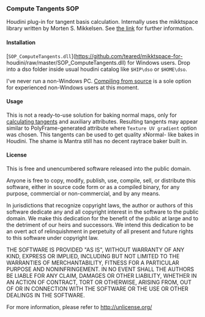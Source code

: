 ### Compute Tangents SOP

Houdini plug-in for tangent basis calculation. Internally uses the mikktspace
library written by Morten S. Mikkelsen. See
[the link](http://wiki.blender.org/index.php/Dev:Shading/Tangent_Space_Normal_Maps)
for further information.

#### Installation

[`SOP_ComputeTangents.dll`](https://github.com/teared/mikktspace-for-
houdini/raw/master/SOP_ComputeTangents.dll) for Windows users. Drop into a dso
folder inside usual houdini catalog like `$HIP\dso` or `$HOME\dso`.

I've never run a non-Windows PC. [Compiling from source](http://www.sidefx.com/docs/hdk14.0/_h_d_k__intro__compiling.html) is a
sole option for experienced non-Windows users at this moment.

#### Usage
This is not a ready-to-use solution for baking normal maps, only for
[calculating tangents](https://raw.githubusercontent.com/teared/mikktspace-for-houdini/master/mikktspace.c) and auxiliary attributes. Resulting tangents
may appear similar to PolyFrame-generated attribute where `Texture UV
gradient` option was chosen. This tangents can be used to get quality xNormal-
like bakes in Houdini. The shame is Mantra still has no decent raytrace baker
built in.

#### License
This is free and unencumbered software released into the public domain.

Anyone is free to copy, modify, publish, use, compile, sell, or
distribute this software, either in source code form or as a compiled
binary, for any purpose, commercial or non-commercial, and by any
means.

In jurisdictions that recognize copyright laws, the author or authors
of this software dedicate any and all copyright interest in the
software to the public domain. We make this dedication for the benefit
of the public at large and to the detriment of our heirs and
successors. We intend this dedication to be an overt act of
relinquishment in perpetuity of all present and future rights to this
software under copyright law.

THE SOFTWARE IS PROVIDED "AS IS", WITHOUT WARRANTY OF ANY KIND,
EXPRESS OR IMPLIED, INCLUDING BUT NOT LIMITED TO THE WARRANTIES OF
MERCHANTABILITY, FITNESS FOR A PARTICULAR PURPOSE AND NONINFRINGEMENT.
IN NO EVENT SHALL THE AUTHORS BE LIABLE FOR ANY CLAIM, DAMAGES OR
OTHER LIABILITY, WHETHER IN AN ACTION OF CONTRACT, TORT OR OTHERWISE,
ARISING FROM, OUT OF OR IN CONNECTION WITH THE SOFTWARE OR THE USE OR
OTHER DEALINGS IN THE SOFTWARE.

For more information, please refer to <http://unlicense.org/>
